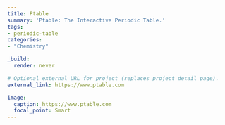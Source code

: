 ```yaml
---
title: Ptable
summary: 'Ptable: The Interactive Periodic Table.'
tags:
- periodic-table
categories: 
- "Chemistry"

_build:
  render: never

# Optional external URL for project (replaces project detail page).
external_link: https://www.ptable.com

image:
  caption: https://www.ptable.com
  focal_point: Smart
---
```

